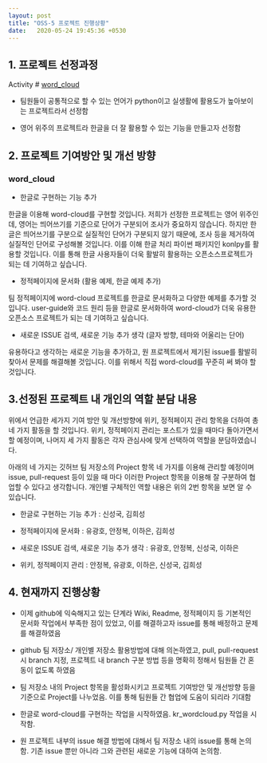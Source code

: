 ```yaml
---
layout: post
title: "OSS-5 프로젝트 진행상황"
date:   2020-05-24 19:45:36 +0530
---
```


## 1. 프로젝트 선정과정
Activity # [word_cloud](https://github.com/amueller/word_cloud)

- 팀원들이 공통적으로 할 수 있는 언어가 python이고 실생활에 활용도가 높아보이는 프로젝트라서 선정함

- 영어 위주의 프로젝트라 한글을 더 잘 활용할 수 있는 기능을 만들고자 선정함




## 2. 프로젝트 기여방안 및 개선 방향
### word_cloud
- 한글로 구현하는 기능 추가 


한글을 이용해 word-cloud를 구현할 것입니다. 저희가 선정한 프로젝트는 영어 위주인데, 영어는 띄어쓰기를 기준으로 단어가 구분되어 조사가 중요하지 않습니다. 하지만 한글은 띄어쓰기를 구분으로 실질적인 단어가 구분되지 않기 때문에, 조사 등을 제거하여 실질적인 단어로 구성해볼 것입니다.
이를 이해 한글 처리 파이썬 패키지인 konlpy를 활용할 것입니다. 이를 통해 한글 사용자들이 더욱 활발히 활용하는 오픈소스프로젝트가 되는 데 기여하고 싶습니다.

- 정적페이지에 문서화 (활용 예제, 한글 예제 추가)


팀 정적페이지에 word-cloud 프로젝트를 한글로 문서화하고 다양한 예제를 추가할 것입니다. user-guide와 코드 원리 등을 한글로 문서화하여 word-cloud가 더욱 유용한 오픈소스 프로젝트가 되는 데 기여하고 싶습니다. 


- 새로운 ISSUE 검색, 새로운 기능 추가 생각 (글자 방향, 테마와 어울리는 단어) 


유용하다고 생각하는 새로운 기능을 추가하고, 원 프로젝트에서 제기된 issue를 활발히 찾아서 문제를 해결해볼 것입니다. 이를 위해서 직접 word-cloud를 꾸준히 써 봐야 할 것입니다. 


 
 
## 3.선정된 프로젝트 내 개인의 역할 분담 내용  

위에서 언급한 세가지 기여 방안 및 개선방향에 위키, 정적페이지 관리 항목을 더하여 총 네 가지 활동을 할 것입니다. 위키, 정적페이지 관리는 포스트가 있을 때마다 돌아가면서 할 예정이며, 나머지 세 가지 활동은 각자 관심사에 맞게 선택하여 역할을 분담하였습니다.

아래의 네 가지는 깃허브 팀 저장소의 Project 항목 네 가지를 이용해 관리할 예정이며 issue, pull-request 등이 있을 때 마다 이러한 Project 항목을 이용해 잘 구분하여 협업할 수 있다고 생각합니다. 개인별 구체적인 역할 내용은 위의 2번 항목을 보면 알 수 있습니다.


- 한글로 구현하는 기능 추가 : 신성국, 김희성


- 정적페이지에 문서화 : 유광호, 안정복, 이하은, 김희성


- 새로운 ISSUE 검색, 새로운 기능 추가 생각 : 유광호, 안정복, 신성국, 이하은


- 위키, 정적페이지 관리 : 안정복, 유광호, 이하은, 신성국, 김희성




## 4. 현재까지 진행상황

- 이제 github에 익숙해지고 있는 단계라 Wiki, Readme, 정적페이지 등 기본적인 문서화 작업에서 부족한 점이 있었고, 이를 해결하고자 issue를 통해 배정하고 문제를 해결하였음

- github 팀 저장소/ 개인별 저장소 활용방법에 대해 의논하였고,  pull, pull-request 시 branch 지정, 프로젝트 내 branch 구분 방법 등을 명확히 정해서 팀원들 간 혼동이 없도록 하였음

- 팀 저장소 내의 Project 항목을 활성화시키고 프로젝트 기여방안 및 개선방향 등을 기준으로 Project를 나누었음. 이를 통해 팀원들 간 협업에 도움이 되리라 기대함

- 한글로 word-cloud를 구현하는 작업을 시작하였음. kr_wordcloud.py 작업을 시작함.

- 원 프로젝트 내부의 issue 해결 방법에 대해서 팀 저장소 내의 issue를 통해 논의함. 기존 issue 뿐만 아니라 그와 관련된 새로운 기능에 대하여 논의함.


[jekyll-docs]: https://jekyllrb.com/docs/home
[jekyll-gh]:   https://github.com/jekyll/jekyll
[jekyll-talk]: https://talk.jekyllrb.com/
